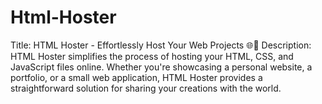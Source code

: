 # Html-Hoster
Title: HTML Hoster - Effortlessly Host Your Web Projects 🌐🚀  Description: HTML Hoster simplifies the process of hosting your HTML, CSS, and JavaScript files online. Whether you're showcasing a personal website, a portfolio, or a small web application, HTML Hoster provides a straightforward solution for sharing your creations with the world. 
